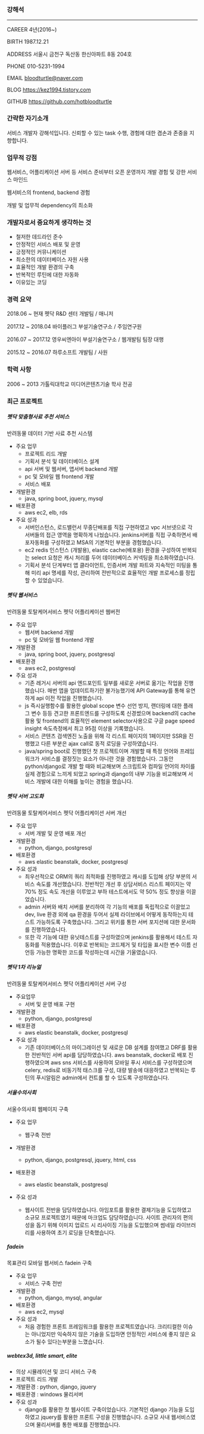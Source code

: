 
### 강해석
---
CAREER         4년(2016~)

BIRTH            1987.12.21

ADDRESS      서울시 금천구 독산동 한신아파트 8동 204호

PHONE          010-5231-1994

EMAIL            bloodturtle@naver.com

BLOG             https://kez1994.tistory.com

GITHUB         https://github.com/hotbloodturtle





### 간략한 자기소개

서비스 개발자 강해석입니다.
신뢰할 수 있는 task 수행, 경험에 대한 겸손과 존중을 지향합니다.





### 업무적 강점

웹서비스, 어플리케이션 서버 등 서비스 준비부터 오픈 운영까지 개발 경험 및 강한 서비스 마인드

웹서비스의 frontend, backend 경험

개발 및 업무적 dependency의 최소화






### 개발자로서 중요하게 생각하는 것
- 철저한 데드라인 준수
- 안정적인 서비스 배포 및 운영
- 긍정적인 커뮤니케이션
- 최소한의 데이터베이스 자원 사용
- 효율적인 개발 환경의 구축
- 반복적인 루틴에 대한 자동화
- 이유있는 코딩





### 경력 요약

2018.06 ~ 현재                   펫닥                           R&D 센터 개발팀 / 매니저

2017.12 ~ 2018.04           바이플러그                 부설기술연구소 / 주임연구원

2016.07 ~ 2017.12           영우씨엔아이              부설기술연구소 / 웹개발팀 팀장 대행

2015.12 ~ 2016.07           하루소프트                 개발팀 / 사원





### 학력 사항

2006 ~ 2013    가톨릭대학교 미디어콘텐츠기술 학사 전공





### 최근 프로젝트

##### 펫닥 맞춤형사료 추천 서비스

반려동물 데이터 기반 사료 추천 시스템

 - 주요 업무
    - 프로젝트 리드 개발
    - 기획서 분석 및 데이터베이스 설계
    - api 서버 및 웹서버, 앱서버 backend 개발
    - pc 및 모바일 웹 frontend 개발
    - 서비스 배포
 - 개발환경
    - java, spring boot, jquery, mysql
 - 배포환경
    - aws ec2, elb, rds
 - 주요 성과
    - 서버인스턴스, 로드밸런서 무중단배포를 직접 구현하였고 vpc 서브넷으로 각 서버들의 접근 영역을 명확하게 나눴습니다. jenkins서버를 직접 구축하면서 배포자동화를 구성하였고 MSA의 기본적인 부분을 경험했습니다.
    - ec2 redis 인스턴스 (개발용), elastic cache(배포용) 환경을 구성하여 반복되는 select 요청은 캐시 처리를 두어 데이터베이스 커넥팅을 최소화하였습니다.
    - 기획서 분석 단계부터 앱 클라이언트, 인증서버 개발 파트와 지속적인 미팅을 통해 미리 api 명세를 작성, 관리하여 전반적으로 효율적인 개발 프로세스를 정립할 수 있었습니다.



##### 펫닥 웹서비스

반려동물 토탈케어서비스 펫닥 어플리케이션 웹버전

 - 주요 업무
    - 웹서버 backend 개발
    - pc 및 모바일 웹 frontend 개발
 - 개발환경
    - java, spring boot, jquery, postgresql
 - 배포환경
    - aws ec2, postgresql
 - 주요 성과
   - 기존 레거시 서버의 api 엔드포인트 일부를 새로운 서버로 옮기는 작업을 진행했습니다. 매번 앱을 업데이트하기란 불가능했기에 API Gateway를 통해 유연하게 api 이전 작업을 진행했습니다.
   - js 즉시실행함수를 활용한 global scope 변수 선언 방지, 랜더링에 대한 플래그 변수 등등 견고한 프론트엔드를 구성하도록 신경썼으며 backend의 cache 활용 및  frontend의 효율적인 element selector사용으로 구글 page speed insight 속도측정에서 최고 95점 이상을 기록했습니다.
   - 서비스 콘텐츠 검색엔진 노출을 위해 각 리스트 페이지의 1페이지만 SSR을 진행했고 다른 부분은 ajax call로 동적 로딩을 구성하였습니다.
   - java/spring boot로 진행했던 첫 프로젝트이며 개발할 때 특정 언어와 프레임워크가 서비스를 결정짓는 요소가 아니란 것을 경험했습니다. 그동안 python/django로 개발 할 때와 비교해보며 스크립트와 컴파일 언어의 차이를 실제 경험으로 느끼게 되었고 spring과 django의 내부 기능을 비교해보며 서비스 개발에 대한 이해를 높이는 경험을 했습니다.



##### 펫닥 서버 고도화

반려동물 토탈케어서비스 펫닥 어플리케이션 서버 개선

 - 주요 업무
    - 서버 개발 및 운영 배포 개선
 - 개발환경
    - python, django, postgresql
 - 배포환경
    - aws elastic beanstalk, docker, postgresql
 - 주요 성과
   - 최우선적으로 ORM의 쿼리 최적화를 진행하였고 캐시를 도입해 상당 부분의 서비스 속도를 개선했습니다. 전반적인 개선 후 상담서비스 리스트 페이지는 약 70% 정도 속도 개선을 이루었고 부하 테스트에서도 약 50% 정도 향상을 이끌었습니다.
   - admin 서버와 배치 서버를 분리하여 각 기능의 배포를 독립적으로 이끌었고 dev, live 환경 외에 qa 환경을 두어서 실제 라이브에서 어떻게 동작하는지 테스트 가능하도록 구축했습니다. 그리고 위키를 통한 서버 포지션에 대한 문서화를 진행하였습니다.
   - 또한 각 기능에 대한 유닛테스트를 구성하였으며 jenkins를 활용해서 테스트 자동화를 적용했습니다. 이후로 반복되는 코드제거 및 타입을 표시한 변수 이름 선언등 가능한 명확한 코드를 작성하는데 시간을 기울였습니다.



##### 펫닥 1차 리뉴얼

반려동물 토탈케어서비스 펫닥 어플리케이션 서버 구성

 - 주요업무
    - 서버 및 운영 배포 구현
 - 개발환경
    - python, django, postgresql
 - 배포환경
    - aws elastic beanstalk, docker, postgresql
 - 주요 성과
   - 기존 데이터베이스의 마이그레이션 및 새로운 DB 설계를 참여했고 DRF를 활용한 전반적인 서버 api를 담당하였습니다.  aws beanstalk, docker로 배포 진행하였으며 aws sns 서비스를 사용하여 모바일 푸시 서비스를 구성하였으며 celery, redis로 비동기적 태스크를 구성, 대량 발송에 대응하였고 반복되는 루틴의 푸시알림은 admin에서 컨트롤 할 수 있도록 구성하였습니다.



##### 서울수의사회

서울수의사회 웹페이지 구축

- 주요 업무
  - 웹구축 전반 

 - 개발환경
    - python, django, postgresql,  jquery, html, css
 - 배포환경
    - aws elastic beanstalk, postgresql
 - 주요 성과
   - 웹사이트 전반을 담당하였습니다. 아임포트를 활용한 결제기능을 도입하였고 소규모 프로젝트였기 때문에 마크업도 담당하였습니다. 사이트 관리자의 편의성을 돕기 위해 이미지 업로드 시 리사이징 기능을 도입했으며 썸네일 라이브러리를 사용하여 초기 로딩을 단축했습니다.



##### fadein

목표관리 모바일 웹서비스 fadein 구축

 - 주요 업무
    - 서비스 구축 전반
 - 개발환경
    - python, django, mysql, angular
 - 배포환경
    - aws ec2, mysql
 - 주요 성과
   - 처음 경험한 프론트 프레임워크를 활용한 프로젝트였습니다. 크리티컬한 이슈는 아니었지만 익숙하지 않은 기술을 도입하면 안정적인 서비스에 좋지 않은 요소가 될수 있다는부분을 느꼈습니다.



##### webtex3d, little smart, elite

 - 의상 시뮬레이션 및 코디 서비스 구축
 - 프로젝트 리드 개발
 - 개발환경 : python, django, jquery
 - 배포환경 : windows 물리서버
 - 주요 성과
   - django를 활용한 첫 웹사이트 구축이었습니다. 기본적인 django 기능을 도입하였고 jquery를 활용한 프론트 구성을 진행했습니다. 소규모 사내 웹서비스였으며 물리서버를 통한 배포를 진행했습니다.
